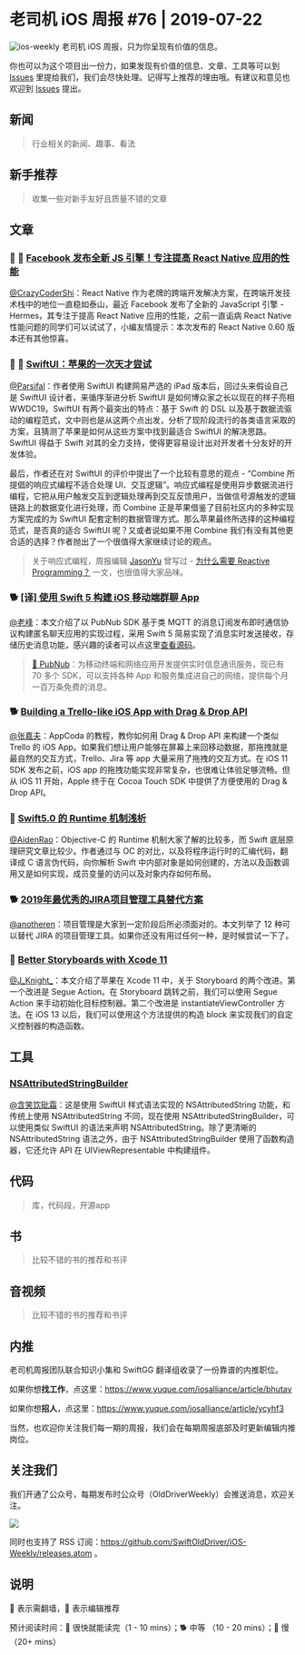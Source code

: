 # 老司机 iOS 周报 #76 | 2019-07-22

![ios-weekly](https://github.com/SwiftOldDriver/iOS-Weekly/blob/master/assets/ios-weekly.png?raw=true)
老司机 iOS 周报，只为你呈现有价值的信息。

你也可以为这个项目出一份力，如果发现有价值的信息、文章、工具等可以到 [Issues](https://github.com/SwiftOldDriver/iOS-Weekly/issues) 里提给我们，我们会尽快处理。记得写上推荐的理由哦。有建议和意见也欢迎到 [Issues](https://github.com/SwiftOldDriver/iOS-Weekly/issues) 提出。

## 新闻

> 行业相关的新闻、趣事、看法

## 新手推荐

> 收集一些对新手友好且质量不错的文章

## 文章

### 🌟 🐢 [Facebook 发布全新 JS 引擎！专注提高 React Native 应用的性能](https://mp.weixin.qq.com/s/0KxLQjI0jWxSt7sLqkS6Hw)

[@CrazyCoderShi](https://github.com/CrazyCoderShi)：React Native 作为老牌的跨端开发解决方案，在跨端开发技术栈中的地位一直稳如泰山，最近 Facebook 发布了全新的 JavaScript 引擎 - Hermes，其专注于提高 React Native 应用的性能，之前一直诟病 React Native 性能问题的同学们可以试试了，小编友情提示：本次发布的 React Native 0.60 版本还有其他惊喜。

### 🌟 🐢 [SwiftUI：苹果的一次天才尝试](https://mp.weixin.qq.com/s/xcPBHcpPhgwoR2U7WpWoPA)

[@Parsifal](https://weibo.com/parsifalchang)：作者使用 SwiftUI 构建网易严选的 iPad 版本后，回过头来假设自己是 SwiftUI 设计者，来循序渐进分析 SwiftUI 是如何博众家之长以现在的样子亮相 WWDC19。SwiftUI 有两个最突出的特点：基于 Swift 的 DSL 以及基于数据流驱动的编程范式，文中则也是从这两个点出发，分析了现阶段流行的各类语言采取的方案，且猜测了苹果是如何从这些方案中找到最适合 SwiftUI 的解决思路。SwiftUI 得益于 Swift 对其的全力支持，使得更容易设计出对开发者十分友好的开发体验。

最后，作者还在对 SwiftUI 的评价中提出了一个比较有意思的观点 - “Combine 所提倡的响应式编程不适合处理 UI、交互逻辑”。响应式编程是使用异步数据流进行编程，它把从用户触发交互到逻辑处理再到交互反馈用户，当做信号源触发的逻辑链路上的数据变化进行处理，而 Combine 正是苹果借鉴了目前社区内的多种实现方案完成的为 SwiftUI 配套定制的数据管理方式。那么苹果最终所选择的这种编程范式，是否真的适合 SwiftUI 呢？又或者说如果不用 Combine 我们有没有其他更合适的选择？作者抛出了一个很值得大家继续讨论的观点。

> 关于响应式编程，周报编辑 [JasonYu](https://weibo.com/jasonyuh) 曾写过 - [为什么需要 Reactive Programming？](://github.com/SwiftOldDriver/iOS-Weekly/blob/647a1138b2b1cba1155fd2c0cdf806f54fe865a2/Reports/2019/%2366-2019.05.06.md) 一文，也很值得大家品味。

### 🐕 [[译] 使用 Swift 5 构建 iOS 移动端群聊 App](https://juejin.im/post/5d2c6e846fb9a07ebb0564ae)

[@老峰](https://github.com/GesanTung)：本文介绍了以 PubNub SDK 基于类 MQTT 的消息订阅发布即时通信协议构建匿名聊天应用的实现过程，采用 Swift 5 简易实现了消息实时发送接收，存储历史消息功能，感兴趣的读者可以点这里[查看源码](https://github.com/SambaDialloB/PubNubChat)。

> [🚧 PubNub](https://www.pubnub.com/docs/swift/pubnub-swift-sdk)：为移动终端和网络应用开发提供实时信息通讯服务，现已有 70 多个 SDK，可以支持各种 App 和服务集成进自己的网络，提供每个月一百万条免费的消息。

### 🐕 [Building a Trello-like iOS App with Drag & Drop API](https://www.appcoda.com/drag-and-drop-api/)

[@张嘉夫](https://github.com/josephchang10)：AppCoda 的教程，教你如何用 Drag & Drop API 来构建一个类似 Trello 的 iOS App。如果我们想让用户能够在屏幕上来回移动数据，那拖拽就是最自然的交互方式，Trello、Jira 等 app 大量采用了拖拽的交互方式。在 iOS 11 SDK 发布之前，iOS app 的拖拽功能实现非常复杂，也很难让体验足够流畅。但从 iOS 11 开始，Apple 终于在 Cocoa Touch SDK 中提供了方便使用的 Drag & Drop API。

### 🐢 [Swift5.0 的 Runtime 机制浅析](https://juejin.im/post/5d29fb63e51d4510aa01159d)

[@AidenRao](https://weibo.com/AidenRao)：Objective-C 的 Runtime 机制大家了解的比较多，而 Swift 底层原理研究文章比较少。作者通过与 OC 的对比，以及将程序运行时的汇编代码，翻译成 C 语言伪代码，向你解析 Swift 中内部对象是如何创建的，方法以及函数调用又是如何实现，成员变量的访问以及对象内存如何布局。

### 🐕 [2019年最优秀的JIRA项目管理工具替代方案](https://mp.weixin.qq.com/s/zYfBXRfjI4eLNK6BX6vY-Q)

[@anotheren](https://github.com/anotheren)：项目管理是大家到一定阶段后所必须面对的。本文列举了 12 种可以替代 JIRA 的项目管理工具。如果你还没有用过任何一种，是时候尝试一下了。

### 🐎 [Better Storyboards with Xcode 11](https://useyourloaf.com/blog/better-storyboards-with-xcode-11/)

[@J_Knight_](https://github.com/knightsj)：本文介绍了苹果在 Xcode 11 中，关于 Storyboard 的两个改进。第一个改进是 Segue Action。在 Storyboard 跳转之前，我们可以使用 Segue Action 来手动初始化目标控制器。第二个改进是 instantiateViewController 方法。在 iOS 13 以后，我们可以使用这个方法提供的构造 block 来实现我们的自定义控制器的构造函数。

## 工具

### [NSAttributedStringBuilder](https://github.com/ethanhuang13/NSAttributedStringBuilder)

[@含笑饮砒霜](https://weibo.com/chinafishnews/)：这是使用 SwiftUI 样式语法实现的 NSAttributedString 功能，和传统上使用 NSAttributedString 不同，现在使用 NSAttributedStringBuilder，可以使用类似 SwiftUI 的语法来声明 NSAttributedString。除了更清晰的 NSAttributedString 语法之外，由于 NSAttributedStringBuilder 使用了函数构造器，它还允许 API 在 UIViewRepresentable 中构建组件。

## 代码

> 库，代码段，开源app

## 书

> 比较不错的书的推荐和书评

## 音视频

> 比较不错的书的推荐和书评

## 内推

老司机周报团队联合知识小集和 SwiftGG 翻译组收录了一份靠谱的内推职位。

如果你想**找工作**，点这里：https://www.yuque.com/iosalliance/article/bhutav

如果你想**招人**，点这里：https://www.yuque.com/iosalliance/article/ycyhf3

当然，也欢迎你关注我们每一期的周报，我们会在每期周报底部及时更新编辑内推岗位。

## 关注我们

我们开通了公众号，每期发布时公众号（OldDriverWeekly）会推送消息，欢迎关注。

![](https://github.com/SwiftOldDriver/iOS-Weekly/blob/master/assets/qrcode_for_wechat.jpg?raw=true)

同时也支持了 RSS 订阅：https://github.com/SwiftOldDriver/iOS-Weekly/releases.atom 。

## 说明

🚧 表示需翻墙，🌟 表示编辑推荐

预计阅读时间：🐎 很快就能读完（1 - 10 mins）；🐕 中等 （10 - 20 mins）；🐢 慢（20+ mins）


